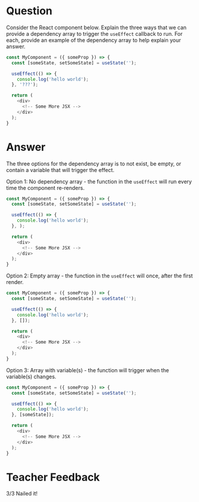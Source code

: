 # Question

Consider the React component below. Explain the three ways that we can provide a dependency array to trigger the `useEffect` callback to run. For each, provide an example of the dependency array to help explain your answer.

```js
const MyComponent = ({ someProp }) => {
  const [someState, setSomeState] = useState('');

  useEffect(() => {
    console.log('hello world');
  }, '???');

  return (
    <div>
      <!-- Some More JSX -->
    </div>
  );
}
```

# Answer

The three options for the dependency array is to not exist, be empty, or contain a variable that will trigger the effect.

Option 1: No dependency array - the function in the `useEffect` will run every time the component re-renders.

```js
const MyComponent = ({ someProp }) => {
  const [someState, setSomeState] = useState('');

  useEffect(() => {
    console.log('hello world');
  }, );

  return (
    <div>
      <!-- Some More JSX -->
    </div>
  );
}
```

Option 2: Empty array - the function in the `useEffect` will once, after the first render.

```js
const MyComponent = ({ someProp }) => {
  const [someState, setSomeState] = useState('');

  useEffect(() => {
    console.log('hello world');
  }, []);

  return (
    <div>
      <!-- Some More JSX -->
    </div>
  );
}
```

Option 3: Array with variable(s) - the function will trigger when the variable(s) changes.

```js
const MyComponent = ({ someProp }) => {
  const [someState, setSomeState] = useState('');

  useEffect(() => {
    console.log('hello world');
  }, [someState]);

  return (
    <div>
      <!-- Some More JSX -->
    </div>
  );
}
```

# Teacher Feedback
3/3
Nailed it!